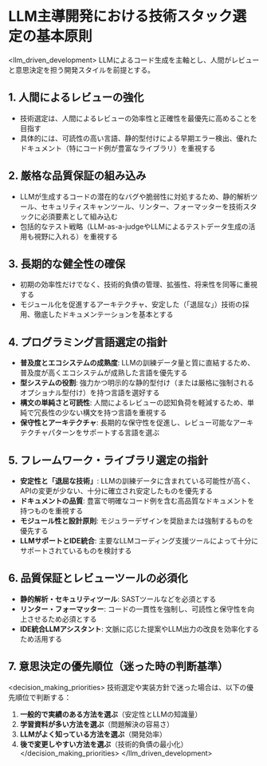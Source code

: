 # LLM主導開発における技術スタック選定の基本原則

<llm_driven_development>
LLMによるコード生成を主軸とし、人間がレビューと意思決定を担う開発スタイルを前提とする。

## 1. 人間によるレビューの強化
- 技術選定は、人間によるレビューの効率性と正確性を最優先に高めることを目指す
- 具体的には、可読性の高い言語、静的型付けによる早期エラー検出、優れたドキュメント（特にコード例が豊富なライブラリ）を重視する

## 2. 厳格な品質保証の組み込み
- LLMが生成するコードの潜在的なバグや脆弱性に対処するため、静的解析ツール、セキュリティスキャンツール、リンター、フォーマッターを技術スタックに必須要素として組み込む
- 包括的なテスト戦略（LLM-as-a-judgeやLLMによるテストデータ生成の活用も視野に入れる）を重視する

## 3. 長期的な健全性の確保
- 初期の効率性だけでなく、技術的負債の管理、拡張性、将来性を同等に重視する
- モジュール化を促進するアーキテクチャ、安定した（「退屈な」）技術の採用、徹底したドキュメンテーションを基本とする

## 4. プログラミング言語選定の指針
- **普及度とエコシステムの成熟度**: LLMの訓練データ量と質に直結するため、普及度が高くエコシステムが成熟した言語を優先する
- **型システムの役割**: 強力かつ明示的な静的型付け（または厳格に強制されるオプショナル型付け）を持つ言語を選好する
- **構文の単純さと可読性**: 人間によるレビューの認知負荷を軽減するため、単純で冗長性の少ない構文を持つ言語を重視する
- **保守性とアーキテクチャ**: 長期的な保守性を促進し、レビュー可能なアーキテクチャパターンをサポートする言語を選ぶ

## 5. フレームワーク・ライブラリ選定の指針
- **安定性と「退屈な技術」**: LLMの訓練データに含まれている可能性が高く、APIの変更が少ない、十分に確立され安定したものを優先する
- **ドキュメントの品質**: 豊富で明確なコード例を含む高品質なドキュメントを持つものを重視する
- **モジュール性と設計原則**: モジュラーデザインを奨励または強制するものを優先する
- **LLMサポートとIDE統合**: 主要なLLMコーディング支援ツールによって十分にサポートされているものを検討する

## 6. 品質保証とレビューツールの必須化
- **静的解析・セキュリティツール**: SASTツールなどを必須とする
- **リンター・フォーマッター**: コードの一貫性を強制し、可読性と保守性を向上させるため必須とする
- **IDE統合LLMアシスタント**: 文脈に応じた提案やLLM出力の改良を効率化するため活用する

## 7. 意思決定の優先順位（迷った時の判断基準）

<decision_making_priorities>
技術選定や実装方針で迷った場合は、以下の優先順位で判断する：

1. **一般的で実績のある方法を選ぶ**（安定性とLLMの知識量）
2. **学習資料が多い方法を選ぶ**（問題解決の容易さ）
3. **LLMがよく知っている方法を選ぶ**（開発効率）
4. **後で変更しやすい方法を選ぶ**（技術的負債の最小化）
</decision_making_priorities>
</llm_driven_development>